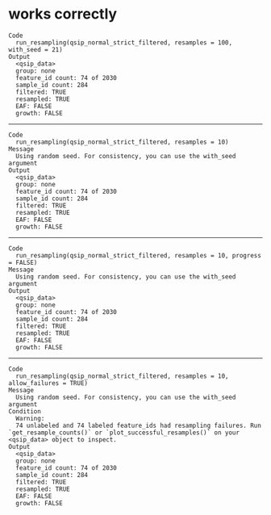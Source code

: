 # works correctly

    Code
      run_resampling(qsip_normal_strict_filtered, resamples = 100, with_seed = 21)
    Output
      <qsip_data>
      group: none
      feature_id count: 74 of 2030
      sample_id count: 284
      filtered: TRUE
      resampled: TRUE
      EAF: FALSE
      growth: FALSE

---

    Code
      run_resampling(qsip_normal_strict_filtered, resamples = 10)
    Message
      Using random seed. For consistency, you can use the with_seed argument
    Output
      <qsip_data>
      group: none
      feature_id count: 74 of 2030
      sample_id count: 284
      filtered: TRUE
      resampled: TRUE
      EAF: FALSE
      growth: FALSE

---

    Code
      run_resampling(qsip_normal_strict_filtered, resamples = 10, progress = FALSE)
    Message
      Using random seed. For consistency, you can use the with_seed argument
    Output
      <qsip_data>
      group: none
      feature_id count: 74 of 2030
      sample_id count: 284
      filtered: TRUE
      resampled: TRUE
      EAF: FALSE
      growth: FALSE

---

    Code
      run_resampling(qsip_normal_strict_filtered, resamples = 10, allow_failures = TRUE)
    Message
      Using random seed. For consistency, you can use the with_seed argument
    Condition
      Warning:
      74 unlabeled and 74 labeled feature_ids had resampling failures. Run `get_resample_counts()` or `plot_successful_resamples()` on your <qsip_data> object to inspect.
    Output
      <qsip_data>
      group: none
      feature_id count: 74 of 2030
      sample_id count: 284
      filtered: TRUE
      resampled: TRUE
      EAF: FALSE
      growth: FALSE

